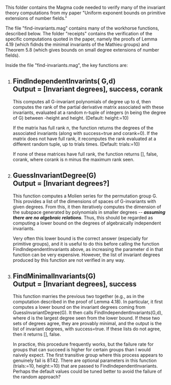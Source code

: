 This folder contains the Magma code needed to verify many of the invariant theory computations from my paper "Uniform exponent bounds on primitive extensions of number fields."

The file "find-invariants.mag" contains many of the workhorse functions, described below.  The folder "receipts" contains the verification of the specific computations quoted in the paper, namely the proofs of Lemma 4.19 (which fidnds the minimal invariants of the Mathieu groups) and Theorem 5.8 (which gives bounds on small degree extensions of number fields).

Inside the file "find-invariants.mag", the key functions are:
1) FindIndependentInvarints( G,d)  
	Output = [Invariant degrees], success, corank
	-----  
	This computes all G-invariant polynomials of degree up to d, then computes the rank of the partial derivative matrix associated with these invariants, evaluated at a random n-tuple of integers (n being the degree of G) between -height and height.  (Default: height:=10)  

	If the matrix has full rank n, the function returns the degrees of the associated invariants (along with success=true and corank=0).  If the matrix does not have full rank, it recomputes the rank evaluated at a different random tuple, up to trials times.  (Default: trials:=10)

	If none of these matrices have full rank, the function returns [], false, corank, where corank is n minus the maximum rank seen.

2) GuessInvariantDegree(G)  
	Output = [Invariant degrees?]
	-----
	This function computes a Molien series for the permutation group G.  This provides a list of the dimensions of spaces of G-invariants with given degrees.  From this, it then iteratively computes the dimension of the subspace generated by polynomials in smaller degrees -- ***assuming there are no algebraic relations***.  Thus, this should be regarded as computing a lower bound on the degrees of algebraically independent invariants.

	Very often this lower bound is the correct answer (especially for primitive groups), and it is useful to do this before calling the function FindIndependentInvariants above, as increasing the parameter d in that function can be very expensive.  However, the list of invariant degrees produced by this function are not verified in any way.

3) FindMinimalInvariants(G)  
	 Output = [Invariant degrees], success
	 -----
	 This function marries the previous two together (e.g., as in the computation described in the proof of Lemma 4.18).  In particular, it first computes a lower bound on the invariant degrees coming from GuessInvariantDegree(G).  It then calls FindIndependentInvariants(G,d), where d is the largest degree seen from the lower bound.  If these two sets of degrees agree, they are provably minimal, and the output is the list of invariant degrees, with success=true.  If these lists do not agree, then it returns [], false.

	 In practice, this procedure frequently works, but the failure rate for groups that can succeed is higher for certain groups than I would naively expect.  The first transitive group where this process appears to genuinely fail is 8T42.
	 There are optional parameters in this function (trials:=10, height:=10) that are passed to FindIndependentInvariants.  Perhaps the default values could be tuned better to avoid the failure of the random approach?
